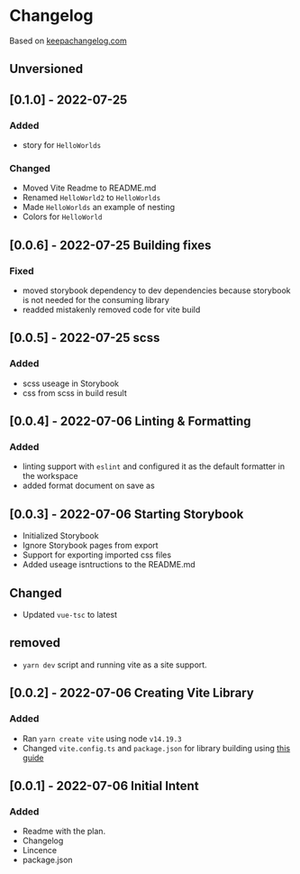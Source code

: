 # Changelog

Based on [keepachangelog.com](https://keepachangelog.com/en/1.0.0/)

## Unversioned

## [0.1.0] - 2022-07-25 

### Added

- story for `HelloWorlds`

### Changed

- Moved Vite Readme to README.md
- Renamed `HelloWorld2` to `HelloWorlds`
- Made `HelloWorlds` an example of nesting
- Colors for `HelloWorld`

## [0.0.6] - 2022-07-25 Building fixes

### Fixed

- moved storybook dependency to dev dependencies because storybook is not needed for the consuming library
- readded mistakenly removed code for vite build

## [0.0.5] - 2022-07-25 scss

### Added

- scss useage in Storybook
- css from scss in build result

## [0.0.4] - 2022-07-06 Linting  & Formatting

### Added

- linting support with `eslint` and configured it as the default formatter in the workspace
- added format document on save as

## [0.0.3] - 2022-07-06 Starting Storybook

- Initialized Storybook 
- Ignore Storybook pages from export
- Support for exporting imported css files
- Added useage isntructions to the README.md

## Changed

- Updated `vue-tsc` to latest

## removed

- `yarn dev` script and running vite as a site support.

## [0.0.2] - 2022-07-06 Creating Vite Library

### Added

- Ran `yarn create vite` using node `v14.19.3`
- Changed `vite.config.ts` and `package.json` for library building using [this guide](https://jivancic.com/posts/build-a-component-library.html#components)

## [0.0.1] - 2022-07-06 Initial Intent

### Added

- Readme with the plan.
- Changelog
- Lincence
- package.json
